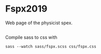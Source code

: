 # Fspx2019
Web page of the physicist spex.

##
Compile sass to css with
```
sass --watch sass/fspx.scss css/fspx.css
```
